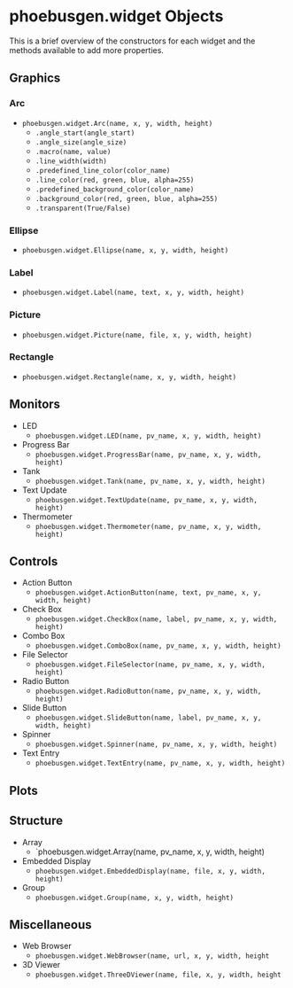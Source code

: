 # phoebusgen.widget Objects

This is a brief overview of the constructors for each widget and the methods available to add more properties.

## Graphics

### Arc
  - `phoebusgen.widget.Arc(name, x, y, width, height)`
    - `.angle_start(angle_start)`
    - `.angle_size(angle_size)`
    - `.macro(name, value)`
    - `.line_width(width)`
    - `.predefined_line_color(color_name)`
    - `.line_color(red, green, blue, alpha=255)`
    - `.predefined_background_color(color_name)`
    - `.background_color(red, green, blue, alpha=255)`
    - `.transparent(True/False)`

### Ellipse
  - `phoebusgen.widget.Ellipse(name, x, y, width, height)`
### Label
  - `phoebusgen.widget.Label(name, text, x, y, width, height)`
### Picture
  - `phoebusgen.widget.Picture(name, file, x, y, width, height)`
### Rectangle
  - `phoebusgen.widget.Rectangle(name, x, y, width, height)`

## Monitors

- LED
  - `phoebusgen.widget.LED(name, pv_name, x, y, width, height)`
- Progress Bar
  - `phoebusgen.widget.ProgressBar(name, pv_name, x, y, width, height)`
- Tank 
  - `phoebusgen.widget.Tank(name, pv_name, x, y, width, height)`
- Text Update
  - `phoebusgen.widget.TextUpdate(name, pv_name, x, y, width, height)`
- Thermometer 
  - `phoebusgen.widget.Thermometer(name, pv_name, x, y, width, height)`

## Controls

- Action Button
  - `phoebusgen.widget.ActionButton(name, text, pv_name, x, y, width, height)`
- Check Box
  - `phoebusgen.widget.CheckBox(name, label, pv_name, x, y, width, height)`
- Combo Box
  - `phoebusgen.widget.ComboBox(name, pv_name, x, y, width, height)`
- File Selector 
  - `phoebusgen.widget.FileSelector(name, pv_name, x, y, width, height)`
- Radio Button 
  - `phoebusgen.widget.RadioButton(name, pv_name, x, y, width, height)`
- Slide Button 
  - `phoebusgen.widget.SlideButton(name, label, pv_name, x, y, width, height)`
- Spinner 
  - `phoebusgen.widget.Spinner(name, pv_name, x, y, width, height)`
- Text Entry
  - `phoebusgen.widget.TextEntry(name, pv_name, x, y, width, height)`

## Plots

## Structure

- Array
  - `phoebusgen.widget.Array(name, pv_name, x, y, width, height)
- Embedded Display
  - `phoebusgen.widget.EmbeddedDisplay(name, file, x, y, width, height)`
- Group
  - `phoebusgen.widget.Group(name, x, y, width, height)`


## Miscellaneous
- Web Browser
  - `phoebusgen.widget.WebBrowser(name, url, x, y, width, height`
- 3D Viewer
  - `phoebusgen.widget.ThreeDViewer(name, file, x, y, width, height`

